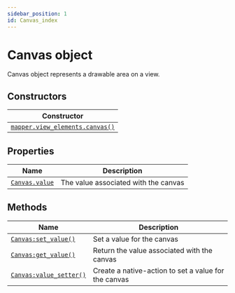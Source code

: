 ```yaml
---
sidebar_position: 1
id: Canvas_index
---
```


# Canvas object
Canvas object represents a drawable area on a view.

## Constructors
|Constructor|
|---|
|[`mapper.view_elements.canvas()`](/libs/mapper/mapper_view_elements_canvas)

## Properties
|Name|Description|
|-|-|
|[```Canvas.value```](/libs/mapper/Canvas/Canvas_value)|The value associated with the canvas|

## Methods
|Name|Description|
|-|-|
|[```Canvas:set_value()```](/libs/mapper/Canvas/Canvas-set_value)|Set a value for the canvas|
|[```Canvas:get_value()```](/libs/mapper/Canvas/Canvas-get_value)|Return the value associated with the canvas|
|[```Canvas:value_setter()```](/libs/mapper/Canvas/Canvas-value_setter)|Create a native-action to set a value for the canvas|
